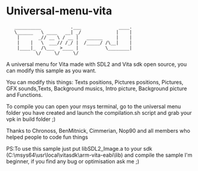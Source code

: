 # Universal-menu-vita

       __________           .___              ____.
   	   \______   \ ____   __| _/             |    |
	    |       _// __ \ / __ |   ______     |    |
	    |    |   \  ___// /_/ |  /_____/ /\__|    |
	    |____|_  /\___  >____ |          \________|
	           \/     \/     \/              
A universal menu for Vita made with SDL2 and Vita sdk open source, you can modify this sample as you want.
 
You can modify this things: Texts positions, Pictures positions, Pictures, GFX sounds,Texts, Background musics, Intro picture, Background picture and Functions.

To compile you can open your msys terminal, go to the universal menu folder you have created and launch the compilation.sh script  and grab your vpk in build folder ;)

Thanks to Chronoss, BenMitnick, Cimmerian, Nop90 and all members who helped people to code fun things

PS:To use this sample just put libSDL2_Image.a to your sdk (C:\msys64\usr\local\vitasdk\arm-vita-eabi\lib) and compile the sample
I'm beginner, if you find any bug or optimisation ask me ;)

